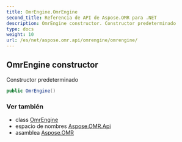 ```yaml
---
title: OmrEngine.OmrEngine
second_title: Referencia de API de Aspose.OMR para .NET
description: OmrEngine constructor. Constructor predeterminado
type: docs
weight: 10
url: /es/net/aspose.omr.api/omrengine/omrengine/
---
```

## OmrEngine constructor

Constructor predeterminado

```csharp
public OmrEngine()
```

### Ver también

* class [OmrEngine](../)
* espacio de nombres [Aspose.OMR.Api](../../omrengine/)
* asamblea [Aspose.OMR](../../../)



